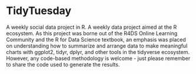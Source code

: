 # TidyTuesday

A weekly social data project in R. A weekly data project aimed at the R ecosystem. As this project was borne out of the 
R4DS Online Learning Community and the R for Data Science textbook, an emphasis was placed on understanding how to summarize
and arrange data to make meaningful charts with ggplot2, tidyr, dplyr, and other tools in the tidyverse ecosystem. However, 
any code-based methodology is welcome - just please remember to share the code used to generate the results.
